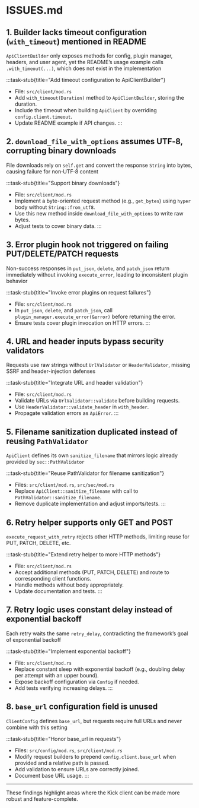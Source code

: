 # ISSUES.md

## 1. Builder lacks timeout configuration (`with_timeout`) mentioned in README  
`ApiClientBuilder` only exposes methods for config, plugin manager, headers, and user agent, yet the README’s usage example calls `.with_timeout(...)`, which does not exist in the implementation



:::task-stub{title="Add timeout configuration to ApiClientBuilder"}
- File: `src/client/mod.rs`
- Add `with_timeout(Duration)` method to `ApiClientBuilder`, storing the duration.
- Include the timeout when building `ApiClient` by overriding `config.client.timeout`.
- Update README example if API changes.
:::

## 2. `download_file_with_options` assumes UTF‑8, corrupting binary downloads  
File downloads rely on `self.get` and convert the response `String` into bytes, causing failure for non‑UTF‑8 content



:::task-stub{title="Support binary downloads"}
- File: `src/client/mod.rs`
- Implement a byte-oriented request method (e.g., `get_bytes`) using `hyper` body without `String::from_utf8`.
- Use this new method inside `download_file_with_options` to write raw bytes.
- Adjust tests to cover binary data.
:::

## 3. Error plugin hook not triggered on failing PUT/DELETE/PATCH requests  
Non-success responses in `put_json`, `delete`, and `patch_json` return immediately without invoking `execute_error`, leading to inconsistent plugin behavior



:::task-stub{title="Invoke error plugins on request failures"}
- File: `src/client/mod.rs`
- In `put_json`, `delete`, and `patch_json`, call `plugin_manager.execute_error(&error)` before returning the error.
- Ensure tests cover plugin invocation on HTTP errors.
:::

## 4. URL and header inputs bypass security validators  
Requests use raw strings without `UrlValidator` or `HeaderValidator`, missing SSRF and header-injection defenses



:::task-stub{title="Integrate URL and header validation"}
- File: `src/client/mod.rs`
- Validate URLs via `UrlValidator::validate` before building requests.
- Use `HeaderValidator::validate_header` in `with_header`.
- Propagate validation errors as `ApiError`.
:::

## 5. Filename sanitization duplicated instead of reusing `PathValidator`  
`ApiClient` defines its own `sanitize_filename` that mirrors logic already provided by `sec::PathValidator`



:::task-stub{title="Reuse PathValidator for filename sanitization"}
- Files: `src/client/mod.rs`, `src/sec/mod.rs`
- Replace `ApiClient::sanitize_filename` with call to `PathValidator::sanitize_filename`.
- Remove duplicate implementation and adjust imports/tests.
:::

## 6. Retry helper supports only GET and POST  
`execute_request_with_retry` rejects other HTTP methods, limiting reuse for PUT, PATCH, DELETE, etc.



:::task-stub{title="Extend retry helper to more HTTP methods"}
- File: `src/client/mod.rs`
- Accept additional methods (PUT, PATCH, DELETE) and route to corresponding client functions.
- Handle methods without body appropriately.
- Update documentation and tests.
:::

## 7. Retry logic uses constant delay instead of exponential backoff  
Each retry waits the same `retry_delay`, contradicting the framework’s goal of exponential backoff



:::task-stub{title="Implement exponential backoff"}
- File: `src/client/mod.rs`
- Replace constant sleep with exponential backoff (e.g., doubling delay per attempt with an upper bound).
- Expose backoff configuration via `Config` if needed.
- Add tests verifying increasing delays.
:::

## 8. `base_url` configuration field is unused  
`ClientConfig` defines `base_url`, but requests require full URLs and never combine with this setting



:::task-stub{title="Honor base_url in requests"}
- Files: `src/config/mod.rs`, `src/client/mod.rs`
- Modify request builders to prepend `config.client.base_url` when provided and a relative path is passed.
- Add validation to ensure URLs are correctly joined.
- Document base URL usage.
:::

---

These findings highlight areas where the Kick client can be made more robust and feature-complete.

